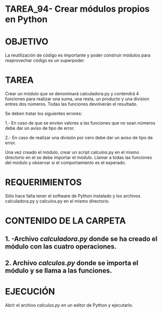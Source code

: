 ﻿# TAREA_94- Crear módulos propios en Python

# OBJETIVO

La reutilización de código es importante y poder construir módulos para reaprovechar código es un superpoder.

# TAREA

Crear un módulo que se denominará calculadora.py y contendrá 4 funciones para realizar una suma, una resta, un producto y una division entres dos números. Todas las funciones devolverán el resultado.

Se deben tratar los siguientes errores:

1.- En caso de que se envíen valores a las funciones que no sean números debe dar un aviso de tipo de error.

2.- En caso de realizar una división por cero debe dar un aviso de tipo de error.

Una vez creado el módulo, crear un script calculos.py en el mismo directorio en el se debe importar el módulo. Llamar a todas las funciones del módulo y observar si el comportamiento es el esperado.

# REQUERIMIENTOS

Sólo hace falta tener el software de Python instalado y los archivos calculadora.py y calculos.py en el mismo directorio.


# CONTENIDO DE LA CARPETA


##  1. -Archivo *calculadora.py* donde se ha creado el módulo con las cuatro operaciones.

##  2. Archivo *calculos.py* donde se importa el módulo y se llama a las funciones.




# EJECUCIÓN

Abrir el archivo *calculos.py* en un editor de Python y ejecutarlo.





